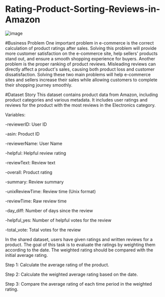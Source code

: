 # Rating-Product-Sorting-Reviews-in-Amazon
![image](https://github.com/user-attachments/assets/d03b4f47-5535-4016-9e44-72879dbe9663)

#Business Problem
One important problem in e-commerce is the correct calculation of product ratings after sales. Solving this problem will provide more customer satisfaction on the e-commerce site, help sellers' products stand out, and ensure a smooth shopping experience for buyers. Another problem is the proper ranking of product reviews. Misleading reviews can directly affect a product's sales, causing both product loss and customer dissatisfaction. Solving these two main problems will help e-commerce sites and sellers increase their sales while allowing customers to complete their shopping journey smoothly.

#Dataset Story
This dataset contains product data from Amazon, including product categories and various metadata. It includes user ratings and reviews for the product with the most reviews in the Electronics category.

Variables:

-reviewerID: User ID

-asin: Product ID

-reviewerName: User Name

-helpful: Helpful review rating

-reviewText: Review text

-overall: Product rating

-summary: Review summary

-unixReviewTime: Review time (Unix format)

-reviewTime: Raw review time

-day_diff: Number of days since the review

-helpful_yes: Number of helpful votes for the review

-total_vote: Total votes for the review

In the shared dataset, users have given ratings and written reviews for a product. The goal of this task is to evaluate the ratings by weighting them according to the date. The weighted rating should be compared with the initial average rating.

Step 1: Calculate the average rating of the product.

Step 2: Calculate the weighted average rating based on the date.

Step 3: Compare the average rating of each time period in the weighted rating.
